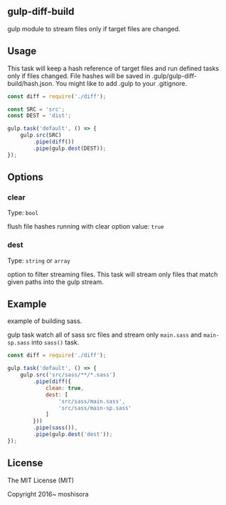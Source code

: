## gulp-diff-build

gulp module to stream files only if target files are changed.

## Usage

This task will keep a hash reference of target files and run defined tasks only if files changed.
File hashes will be saved in .gulp/gulp-diff-build/hash.json. You might like to add .gulp to your .gitignore.

```javascript
const diff = require('./diff');

const SRC = 'src';
const DEST = 'dist';

gulp.task('default', () => {
    gulp.src(SRC)
        .pipe(diff())
        .pipe(gulp.dest(DEST));
});
```

## Options

### clear

Type: `bool`

flush file hashes running with clear option value: `true`

### dest

Type: `string` or `array`

option to filter streaming files. This task will stream only files that match given paths into the gulp stream.

## Example

example of building sass.

gulp task watch all of sass src files and stream only `main.sass` and `main-sp.sass` into `sass()` task.

```javascript
const diff = require('./diff');

gulp.task('default', () => {
    gulp.src('src/sass/**/*.sass')
        .pipe(diff({
            clean: true,
            dest: [
                'src/sass/main.sass',
                'src/sass/main-sp.sass'
            ]
        }))
        .pipe(sass()),
        .pipe(gulp.dest('dest'));
});
```

## License

The MIT License (MIT)

Copyright 2016~ moshisora
